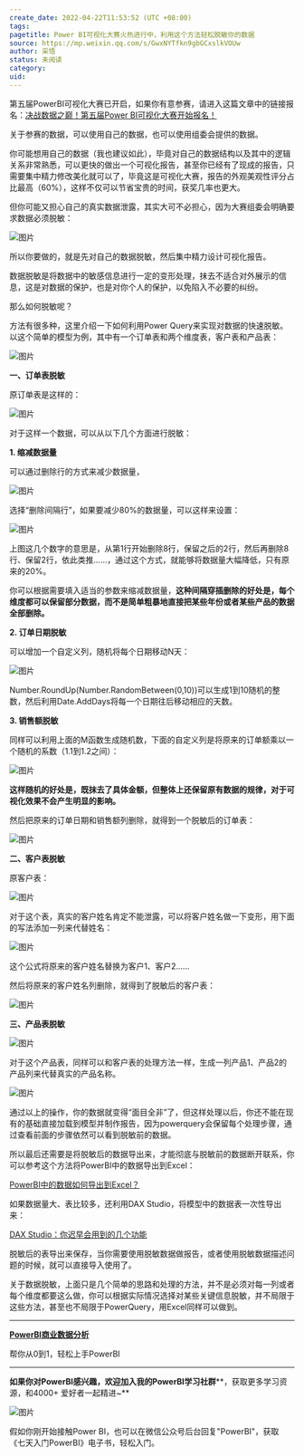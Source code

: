 ```yaml
---
create_date: 2022-04-22T11:53:52 (UTC +08:00)
tags: 
pagetitle: Power BI可视化大赛火热进行中，利用这个方法轻松脱敏你的数据
source: https://mp.weixin.qq.com/s/GwxNYTfkn9gbGCxslkVOUw
author: 采悟
status: 未阅读
category: 
uid: 
---
```


第五届PowerBI可视化大赛已开启，如果你有意参赛，请进入这篇文章中的链接报名：[决战数据之巅！第五届Power BI可视化大赛开始报名！](http://mp.weixin.qq.com/s?__biz=MzA4MzQwMjY4MA==&mid=2484079783&idx=1&sn=4d07e18f0efe2a77a3fc3eb8a0a2f2e7&chksm=8e13a670b9642f66bc19be6bf60a2751f5a3c9508edd5eec462a5e25b7182c54b4fe88e3f8c3&scene=21#wechat_redirect)

关于参赛的数据，可以使用自己的数据，也可以使用组委会提供的数据。

你可能想用自己的数据（我也建议如此），毕竟对自己的数据结构以及其中的逻辑关系非常熟悉，可以更快的做出一个可视化报告，甚至你已经有了现成的报告，只需要集中精力修改美化就可以了，毕竟这是可视化大赛，报告的外观美观性评分占比最高（60%），这样不仅可以节省宝贵的时间，获奖几率也更大。

但你可能又担心自己的真实数据泄露，其实大可不必担心，因为大赛组委会明确要求数据必须脱敏：

![图片](https://mmbiz.qpic.cn/mmbiz_jpg/aHEbZtANQJNTv7Kgg58ib1Y4O4gzlT3PEaGOSgiaL9Pic5UnHrqputYWibv6k0ZAfjHgrXJiaQBMH3TyvTEflbfibMrQ/640?wx_fmt=jpeg&wxfrom=5&wx_lazy=1&wx_co=1)

所以你要做的，就是先对自己的数据脱敏，然后集中精力设计可视化报告。

数据脱敏是将数据中的敏感信息进行一定的变形处理，抹去不适合对外展示的信息，这是对数据的保护，也是对你个人的保护，以免陷入不必要的纠纷。

那么如何脱敏呢？  

方法有很多种，这里介绍一下如何利用Power Query来实现对数据的快速脱敏。以这个简单的模型为例，其中有一个订单表和两个维度表，客户表和产品表：

![图片](https://mmbiz.qpic.cn/mmbiz_jpg/aHEbZtANQJN0ZiaAl9YH4czFscta9zquyMJ2OlzbXcGf64pDicbNoyIEIYnchnYeTEfp3V7wgia1MiaaFglqLIVvIA/640?wx_fmt=jpeg&wxfrom=5&wx_lazy=1&wx_co=1)

**一、订单表脱敏**

原订单表是这样的：

![图片](https://mmbiz.qpic.cn/mmbiz_jpg/aHEbZtANQJN0ZiaAl9YH4czFscta9zquyibraO4icy5syTDfUD43MNZwVvEjzJorypGFz6Sx7tzRkmMTDFKkoOYRw/640?wx_fmt=jpeg&wxfrom=5&wx_lazy=1&wx_co=1)

对于这样一个数据，可以从以下几个方面进行脱敏：  

**1\. 缩减数据量**

可以通过删除行的方式来减少数据量，  

![图片](https://mmbiz.qpic.cn/mmbiz_jpg/aHEbZtANQJN0ZiaAl9YH4czFscta9zquyLpkzRw5hMWAVDrAJHcd2JEuqkabvCG5lC1vrs8zBiavT9ewSicBIZNqQ/640?wx_fmt=jpeg&wxfrom=5&wx_lazy=1&wx_co=1)

选择“删除间隔行”，如果要减少80%的数据量，可以这样来设置：  

![图片](https://mmbiz.qpic.cn/mmbiz_jpg/aHEbZtANQJN0ZiaAl9YH4czFscta9zquyNVgkRL10J3XLVtvgkyDTsbThdAuvwG6zongreianx9yFQ73Zj9XgDIg/640?wx_fmt=jpeg&wxfrom=5&wx_lazy=1&wx_co=1)

上图这几个数字的意思是，从第1行开始删除8行，保留之后的2行，然后再删除8行、保留2行，依此类推……，通过这个方式，就能够将数据量大幅降低，只有原来的20%。

你可以根据需要填入适当的参数来缩减数据量，**这种间隔穿插删除的好处是，每个维度都可以保留部分数据，而不是简单粗暴地直接把某些年份或者某些产品的数据全部删除。**

**2\. 订单日期脱敏**

可以增加一个自定义列，随机将每个日期移动N天：  

![图片](https://mmbiz.qpic.cn/mmbiz_jpg/aHEbZtANQJN0ZiaAl9YH4czFscta9zquyfyXNibFuXD2fQ0pYEHjVbg4KDZlP4q6fEvtHcJd0KjcwgxQ3Llxuuzg/640?wx_fmt=jpeg&wxfrom=5&wx_lazy=1&wx_co=1)

Number.RoundUp(Number.RandomBetween(0,10))可以生成1到10随机的整数，然后利用Date.AddDays将每一个日期往后移动相应的天数。

**3\. 销售额脱敏**

同样可以利用上面的M函数生成随机数，下面的自定义列是将原来的订单额乘以一个随机的系数（1.1到1.2之间）：

![图片](https://mmbiz.qpic.cn/mmbiz_jpg/aHEbZtANQJOyb6uZa9XVianIR1r1pwyeaIYp4aDGFQZaVGfPM3krC6IoYbxP6Zj211YVZckMbLvYOliaCBFWicu9w/640?wx_fmt=jpeg&wxfrom=5&wx_lazy=1&wx_co=1)

**这样随机的好处是，既抹去了具体金额，但整体上还保留原有数据的规律，对于可视化效果不会产生明显的影响。**

然后把原来的订单日期和销售额列删除，就得到一个脱敏后的订单表：

![图片](https://mmbiz.qpic.cn/mmbiz_jpg/aHEbZtANQJOyb6uZa9XVianIR1r1pwyeahQ4YZpPuApc3GPEl5kvrPDvF42GtRrUCsaWNvAjMvn2Ye5tqXTjopQ/640?wx_fmt=jpeg&wxfrom=5&wx_lazy=1&wx_co=1)

**二、客户表脱敏**

原客户表：  

![图片](https://mmbiz.qpic.cn/mmbiz_jpg/aHEbZtANQJN0ZiaAl9YH4czFscta9zquyEHl2KWyJ1KcWmvx8ECMzn8GX4QsibgzD0cRrOaBlMnxqeM71ocHIPEQ/640?wx_fmt=jpeg&wxfrom=5&wx_lazy=1&wx_co=1)

对于这个表，真实的客户姓名肯定不能泄露，可以将客户姓名做一下变形，用下面的写法添加一列来代替姓名：  

![图片](https://mmbiz.qpic.cn/mmbiz_jpg/aHEbZtANQJN0ZiaAl9YH4czFscta9zquyJH2zp7eee0OHvaBxT3Hl7XhSWFprj3ZkEDyFEMzwIFWDmo0qsoJe8g/640?wx_fmt=jpeg&wxfrom=5&wx_lazy=1&wx_co=1)

这个公式将原来的客户姓名替换为客户1、客户2……  

然后将原来的客户姓名列删除，就得到了脱敏后的客户表：  

![图片](https://mmbiz.qpic.cn/mmbiz_jpg/aHEbZtANQJN0ZiaAl9YH4czFscta9zquyDOpLRxUfbJriaO2TrMHEGiaYiaIdBTVmprddrID9oNGrMDhbGU0HvsbDA/640?wx_fmt=jpeg&wxfrom=5&wx_lazy=1&wx_co=1)

**三、产品表脱敏**

![图片](https://mmbiz.qpic.cn/mmbiz_jpg/aHEbZtANQJN0ZiaAl9YH4czFscta9zquyN8ia8OyvNXVz9wgzLG2JEic5NZh1RPswxcn6GUiaia1S1HENLQu29lZibZg/640?wx_fmt=jpeg&wxfrom=5&wx_lazy=1&wx_co=1)

对于这个产品表，同样可以和客户表的处理方法一样，生成一列产品1、产品2的产品列来代替真实的产品名称。

![图片](https://mmbiz.qpic.cn/mmbiz_jpg/aHEbZtANQJN0ZiaAl9YH4czFscta9zquyUBtl0zeWcgND31hTReib36IKaHuTJZRjPfgltr3StViabgGibUyMzgwoQ/640?wx_fmt=jpeg&wxfrom=5&wx_lazy=1&wx_co=1)

通过以上的操作，你的数据就变得“面目全非”了，但这样处理以后，你还不能在现有的基础直接加载到模型并制作报告，因为powerquery会保留每个处理步骤，通过查看前面的步骤依然可以看到脱敏前的数据。

所以最后还需要是将脱敏后的数据导出来，才能彻底与脱敏前的数据断开联系，你可以参考这个方法将PowerBI中的数据导出到Excel：

[PowerBI中的数据如何导出到Excel？](http://mp.weixin.qq.com/s?__biz=MzA4MzQwMjY4MA==&mid=2484067701&idx=1&sn=b25ce0581c897a817fd1523915cd8d9f&chksm=8e0c77a2b97bfeb4c22b58f13accf44029c2fd4ccc6cecd318eceef48bc44deb03cc2806e950&scene=21#wechat_redirect)  

如果数据量大、表比较多，还利用DAX Studio，将模型中的数据表一次性导出来：

[DAX Studio：你迟早会用到的几个功能](http://mp.weixin.qq.com/s?__biz=MzA4MzQwMjY4MA==&mid=2484068433&idx=1&sn=a7024f9924b5d498447cb209c5fac222&chksm=8e0c4a86b97bc39093d64194865a45865432b07fb14dd6d822519c60be7bbe1c8523e6e3fe61&scene=21#wechat_redirect)

脱敏后的表导出来保存，当你需要使用脱敏数据做报告，或者使用脱敏数据描述问题的时候，就可以直接导入使用了。

关于数据脱敏，上面只是几个简单的思路和处理的方法，并不是必须对每一列或者每个维度都要这么做，你可以根据实际情况选择对某些关键信息脱敏，并不局限于这些方法，甚至也不局限于PowerQuery，用Excel同样可以做到。

___

[**PowerBI商业数据分析**](http://mp.weixin.qq.com/s?__biz=MzA4MzQwMjY4MA==&mid=2484074987&idx=1&sn=5cf4ba4b683ee9136bb7a26f6e9bcf01&chksm=8e0c533cb97bda2add48a4576b9c1e230249a5a4160dd93cd677a37ea21d26fc9cc26fc4cb1c&scene=21#wechat_redirect)

帮你从0到1，轻松上手PowerBI

___

**如果你对PowerBI感兴趣，欢迎加入我的PowerBI学习社群****，获取更多学习资源，和4000+ 爱好者一起精进~**  

![图片](https://mmbiz.qpic.cn/mmbiz_png/aHEbZtANQJMFLnwgdbghRHPLicKRaV70mVCZVq8Fhm46rkciaeOrLFJCv5f1omJxF8256YogHflkicEDM29aUMtaA/640?wx_fmt=png&wxfrom=5&wx_lazy=1&wx_co=1)

假如你刚开始接触Power BI，也可以在微信公众号后台回复"PowerBI"，获取《七天入门PowerBI》电子书，轻松入门。
